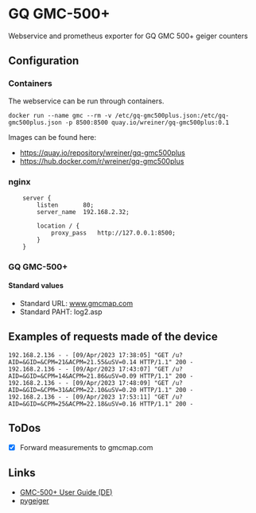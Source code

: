 # GQ GMC-500+

Webservice and prometheus exporter for GQ GMC 500+ geiger counters

## Configuration

### Containers

The webservice can be run through containers.

```
docker run --name gmc --rm -v /etc/gq-gmc500plus.json:/etc/gq-gmc500plus.json -p 8500:8500 quay.io/wreiner/gq-gmc500plus:0.1
```

Images can be found here:
- <https://quay.io/repository/wreiner/gq-gmc500plus>
- <https://hub.docker.com/r/wreiner/gq-gmc500plus>

### nginx

```
    server {
        listen       80;
        server_name  192.168.2.32;

        location / {
            proxy_pass   http://127.0.0.1:8500;
        }
    }
```

### GQ GMC-500+

#### Standard values

- Standard URL: www.gmcmap.com
- Standard PAHT: log2.asp

## Examples of requests made of the device

```
192.168.2.136 - - [09/Apr/2023 17:38:05] "GET /u?AID=&GID=&CPM=21&ACPM=21.55&uSV=0.14 HTTP/1.1" 200 -
192.168.2.136 - - [09/Apr/2023 17:43:07] "GET /u?AID=&GID=&CPM=14&ACPM=21.86&uSV=0.09 HTTP/1.1" 200 -
192.168.2.136 - - [09/Apr/2023 17:48:09] "GET /u?AID=&GID=&CPM=31&ACPM=22.10&uSV=0.20 HTTP/1.1" 200 -
192.168.2.136 - - [09/Apr/2023 17:53:11] "GET /u?AID=&GID=&CPM=25&ACPM=22.18&uSV=0.16 HTTP/1.1" 200 -
```

## ToDos

- [X] Forward measurements to gmcmap.com

## Links

- [GMC-500+ User Guide (DE)](http://www.gqelectronicsllc.com/download/GMC-500PlusUserGuideDE.pdf)
- [pygeiger](https://github.com/colon3ltocard/pygeiger)
